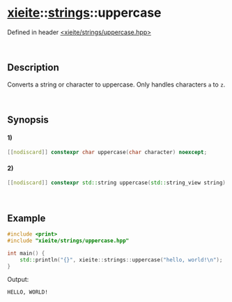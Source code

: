 # [xieite](../../xieite.md)\:\:[strings](../../strings.md)\:\:uppercase
Defined in header [<xieite/strings/uppercase.hpp>](../../../include/xieite/strings/uppercase.hpp)

&nbsp;

## Description
Converts a string or character to uppercase. Only handles characters `a` to `z`.

&nbsp;

## Synopsis
#### 1)
```cpp
[[nodiscard]] constexpr char uppercase(char character) noexcept;
```
#### 2)
```cpp
[[nodiscard]] constexpr std::string uppercase(std::string_view string) noexcept;
```

&nbsp;

## Example
```cpp
#include <print>
#include "xieite/strings/uppercase.hpp"

int main() {
    std::println("{}", xieite::strings::uppercase("hello, world!\n");
}
```
Output:
```
HELLO, WORLD!
```
